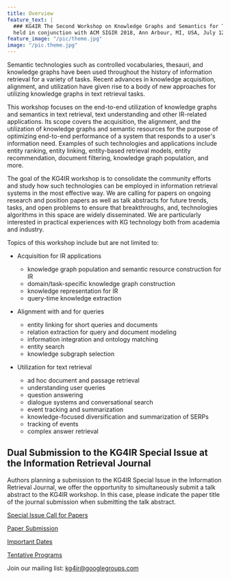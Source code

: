 ```yaml
---
title: Overview
feature_text: | 
  ### KG4IR The Second Workshop on Knowledge Graphs and Semantics for Text Retrieval, Analysis, and Understanding 
  held in conjunction with ACM SIGIR 2018, Ann Arbour, MI, USA, July 12, 2018
feature_image: "/pic/theme.jpg"
image: "/pic.theme.jpg"
---
```


Semantic technologies such as controlled vocabularies, thesauri, and knowledge graphs have been used throughout the history of information retrieval for a variety of tasks. Recent advances in knowledge acquisition, alignment, and utilization have given rise to a body of new approaches for utilizing knowledge graphs in text retrieval tasks. 

This workshop focuses on the end-to-end utilization of knowledge graphs and semantics in text retrieval, text understanding and other IR-related applications. Its scope covers the acquisition, the alignment, and the utilization of knowledge graphs and semantic resources for the purpose of optimizing end-to-end performance of a system that responds to a user's information need. Examples of such technologies and applications include entity ranking, entity linking, entity-based retrieval models, entity recommendation, document filtering, knowledge graph population, and more. 

The goal of the KG4IR workshop is to consolidate the community efforts and study how such technologies can be employed in information retrieval systems in the most effective way. We are calling for papers on ongoing research and position papers as well as talk abstracts for future trends, tasks, and open problems to ensure that breakthroughs, and, technologies algorithms in this space are widely disseminated. We are particularly interested in practical experiences with KG technology both from academia and industry.


Topics of this workshop include but are not limited to:

* Acquisition for IR applications
  - knowledge graph population and semantic resource construction for IR
  - domain/task-specific knowledge graph construction
  - knowledge representation for IR
  - query-time knowledge extraction


* Alignment with and for queries
  - entity linking for short queries and documents
  - relation extraction for query and document modeling
  - information integration and ontology matching
  - entity search
  - knowledge subgraph selection


* Utilization for text retrieval
  - ad hoc document and passage retrieval
  - understanding user queries
  - question answering
  - dialogue systems and conversational search
  - event tracking and summarization
  - knowledge-focused diversification and summarization of SERPs
  - tracking of events
  - complex answer retrieval



Dual Submission to the KG4IR Special Issue at the Information Retrieval Journal
-------------------------------------------------------------------------------

Authors planning a submission to the KG4IR Special Issue in the Information Retrieval Journal, we offer the opportunity to simultaneously submit a talk abstract to the KG4IR workshop. In this case, please indicate the paper title of the journal submission when submitting the talk abstract.


[Special Issue Call for Papers](https://kg4ir.github.io/cfp/CfP_SI_kg4ir.pdf)



[Paper Submission](/submit)

[Important Dates](/dates)

[Tentative Programs](/programs)

Join our mailing list: kg4ir@googlegroups.com

